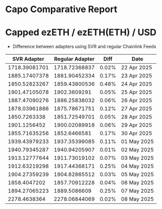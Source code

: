 # Capo Comparative Report

# Capped ezETH / ezETH(ETH) / USD

- Difference between adapters using SVR and regular Chainlink Feeds

| SVR Adapter   | Regular Adapter | Diff  | Date        |
| ------------- | --------------- | ----- | ----------- |
| 1718.39081701 | 1718.72368837   | 0.02% | 22 Apr 2025 |
| 1885.17407378 | 1881.90452334   | 0.17% | 23 Apr 2025 |
| 1850.52823267 | 1859.43800536   | 0.48% | 24 Apr 2025 |
| 1901.47105078 | 1902.3609291    | 0.05% | 25 Apr 2025 |
| 1887.47090276 | 1886.25838032   | 0.06% | 26 Apr 2025 |
| 1878.03961886 | 1875.78671751   | 0.12% | 27 Apr 2025 |
| 1850.7263338  | 1851.72549701   | 0.05% | 28 Apr 2025 |
| 1901.1256452  | 1900.02089918   | 0.06% | 29 Apr 2025 |
| 1855.71635256 | 1852.6466581    | 0.17% | 30 Apr 2025 |
| 1939.43979233 | 1937.35399085   | 0.11% | 01 May 2025 |
| 1940.79345287 | 1940.94205907   | 0.01% | 02 May 2025 |
| 1913.12777644 | 1911.73019102   | 0.07% | 03 May 2025 |
| 1912.63219298 | 1917.44368171   | 0.25% | 04 May 2025 |
| 1904.27359239 | 1904.82865512   | 0.03% | 05 May 2025 |
| 1858.4047202  | 1857.70912228   | 0.04% | 06 May 2025 |
| 1894.27065223 | 1889.5086609    | 0.25% | 07 May 2025 |
| 2278.4638364  | 2278.06844069   | 0.02% | 08 May 2025 |
